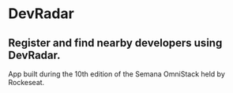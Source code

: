# DevRadar

## Register and find nearby developers using DevRadar.

App built during the 10th edition of the Semana OmniStack held by Rockeseat.
